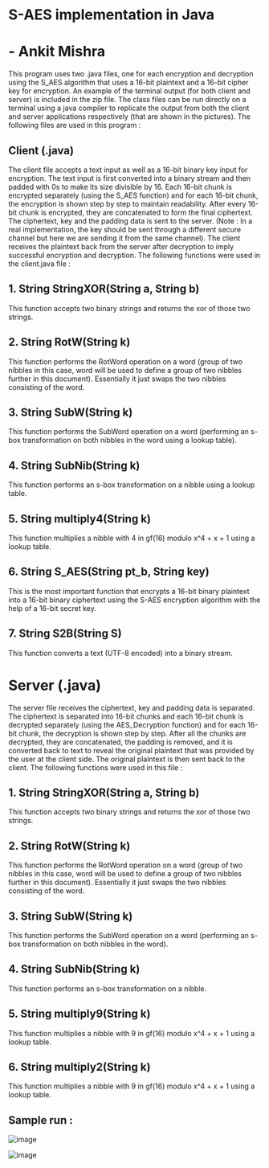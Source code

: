 # S-AES implementation in Java

# - Ankit Mishra

This program uses two .java files, one for each encryption and decryption using the
S_AES algorithm that uses a 16-bit plaintext and a 16-bit cipher key for encryption.
An example of the terminal output (for both client and server) is included in the zip file.
The class files can be run directly on a terminal using a java compiler to replicate the
output from both the client and server applications respectively (that are shown in the
pictures).
The following files are used in this program :

## Client (.java)

The client file accepts a text input as well as a 16-bit binary key input for encryption.
The text input is first converted into a binary stream and then padded with 0s to make its
size divisible by 16.
Each 16-bit chunk is encrypted separately (using the S_AES function) and for each
16-bit chunk, the encryption is shown step by step to maintain readability. After every
16-bit chunk is encrypted, they are concatenated to form the final ciphertext.
The ciphertext, key and the padding data is sent to the server. (Note : In a real
implementation, the key should be sent through a different secure channel but here we
are sending it from the same channel). The client receives the plaintext back from the
server after decryption to imply successful encryption and decryption. The following
functions were used in the client.java file :

## 1. String StringXOR(String a, String b)

This function accepts two binary strings and returns the xor of those two strings.

## 2. String RotW(String k)

This function performs the RotWord operation on a word (group of two nibbles in this
case, word will be used to define a group of two nibbles further in this document).
Essentially it just swaps the two nibbles consisting of the word.


## 3. String SubW(String k)

This function performs the SubWord operation on a word (performing an s-box
transformation on both nibbles in the word using a lookup table).

## 4. String SubNib(String k)

This function performs an s-box transformation on a nibble using a lookup table.

## 5. String multiply4(String k)

This function multiplies a nibble with 4 in gf(16) modulo x^4 + x + 1 using a lookup table.

## 6. String S_AES(String pt_b, String key)

This is the most important function that encrypts a 16-bit binary plaintext into a 16-bit
binary ciphertext using the S-AES encryption algorithm with the help of a 16-bit secret
key.

## 7. String S2B(String S)

This function converts a text (UTF-8 encoded) into a binary stream.

# Server (.java)

The server file receives the ciphertext, key and padding data is separated. The
ciphertext is separated into 16-bit chunks and each 16-bit chunk is decrypted separately
(using the AES_Decryption function) and for each 16-bit chunk, the decryption is shown
step by step. After all the chunks are decrypted, they are concatenated, the padding is
removed, and it is converted back to text to reveal the original plaintext that was
provided by the user at the client side. The original plaintext is then sent back to the
client.
The following functions were used in this file :

## 1. String StringXOR(String a, String b)

This function accepts two binary strings and returns the xor of those two strings.

## 2. String RotW(String k)

This function performs the RotWord operation on a word (group of two nibbles in this
case, word will be used to define a group of two nibbles further in this document).
Essentially it just swaps the two nibbles consisting of the word.

## 3. String SubW(String k)

This function performs the SubWord operation on a word (performing an s-box
transformation on both nibbles in the word).

## 4. String SubNib(String k)

This function performs an s-box transformation on a nibble.

## 5. String multiply9(String k)

This function multiplies a nibble with 9 in gf(16) modulo x^4 + x + 1 using a lookup table.

## 6. String multiply2(String k)

​This function multiplies a nibble with 9 in gf(16) modulo x^4 + x + 1 using a lookup table.

## Sample run :




![image](https://user-images.githubusercontent.com/55701343/111283959-a8fe7780-8665-11eb-9ad6-3efaf42ec08e.png)

![image](https://user-images.githubusercontent.com/55701343/111283986-b156b280-8665-11eb-8e1b-f4457debd29e.png)

